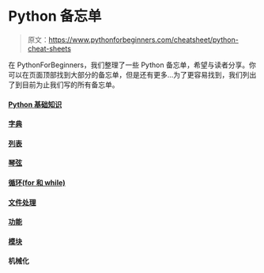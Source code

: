 # Python 备忘单

> 原文：<https://www.pythonforbeginners.com/cheatsheet/python-cheat-sheets>

在 PythonForBeginners，我们整理了一些 Python 备忘单，希望与读者分享。你可以在页面顶部找到大部分的备忘单，但是还有更多…为了更容易找到，我们列出了到目前为止我们写的所有备忘单。

#### [Python 基础知识](https://www.pythonforbeginners.com/basics/python-quick-guide "python_basics_cheat_sheet")

#### [字典](https://www.pythonforbeginners.com/basics/dictionary "dictionaries_python")

#### [列表](https://www.pythonforbeginners.com/basics/python-lists-cheat-sheet "lists_in_python")

#### [琴弦](https://www.pythonforbeginners.com/basics/strings "strings_in_python")

#### [循环(for 和 while)](https://www.pythonforbeginners.com/loops/for-while-and-nested-loops-in-python "loops_in_python")

#### [文件处理](https://www.pythonforbeginners.com/cheatsheet/python-file-handling "file_handling_in_python")

#### [功能](https://www.pythonforbeginners.com/basics/python-functions-cheat-sheet "functions_in_python")

#### [模块](https://www.pythonforbeginners.com/modules-in-python/python-modules "modules_in_python")

#### 机械化